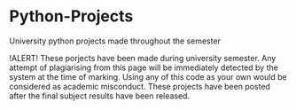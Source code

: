 # Python-Projects
University python projects made throughout the semester

!ALERT!
These porjects have been made during university semester. Any attempt of plagiarising from this page will be immediately detected by the system at the time of marking. Using any of this code as your own would be considered as academic misconduct. These projects have been posted after the final subject results have been released.
